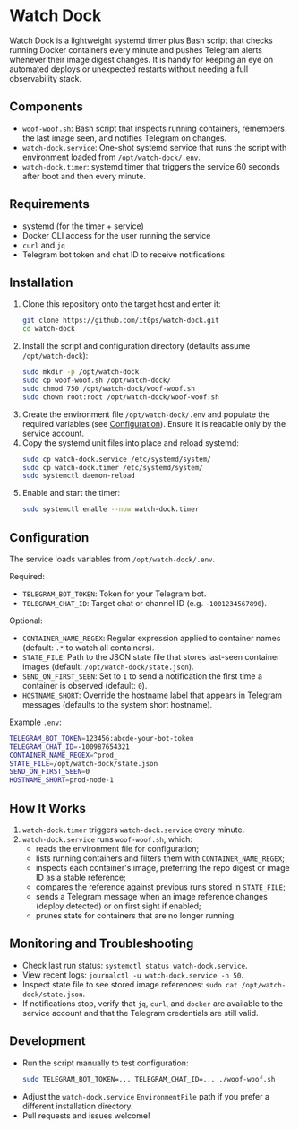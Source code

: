 # Watch Dock

Watch Dock is a lightweight systemd timer plus Bash script that checks running Docker containers every minute and pushes Telegram alerts whenever their image digest changes. It is handy for keeping an eye on automated deploys or unexpected restarts without needing a full observability stack.

## Components
- `woof-woof.sh`: Bash script that inspects running containers, remembers the last image seen, and notifies Telegram on changes.
- `watch-dock.service`: One-shot systemd service that runs the script with environment loaded from `/opt/watch-dock/.env`.
- `watch-dock.timer`: systemd timer that triggers the service 60 seconds after boot and then every minute.

## Requirements
- systemd (for the timer + service)
- Docker CLI access for the user running the service
- `curl` and `jq`
- Telegram bot token and chat ID to receive notifications

## Installation
1. Clone this repository onto the target host and enter it:
   ```bash
   git clone https://github.com/it0ps/watch-dock.git
   cd watch-dock
   ```
2. Install the script and configuration directory (defaults assume `/opt/watch-dock`):
   ```bash
   sudo mkdir -p /opt/watch-dock
   sudo cp woof-woof.sh /opt/watch-dock/
   sudo chmod 750 /opt/watch-dock/woof-woof.sh
   sudo chown root:root /opt/watch-dock/woof-woof.sh
   ```
3. Create the environment file `/opt/watch-dock/.env` and populate the required variables (see [Configuration](#configuration)). Ensure it is readable only by the service account.
4. Copy the systemd unit files into place and reload systemd:
   ```bash
   sudo cp watch-dock.service /etc/systemd/system/
   sudo cp watch-dock.timer /etc/systemd/system/
   sudo systemctl daemon-reload
   ```
5. Enable and start the timer:
   ```bash
   sudo systemctl enable --now watch-dock.timer
   ```

## Configuration
The service loads variables from `/opt/watch-dock/.env`.

Required:
- `TELEGRAM_BOT_TOKEN`: Token for your Telegram bot.
- `TELEGRAM_CHAT_ID`: Target chat or channel ID (e.g. `-1001234567890`).

Optional:
- `CONTAINER_NAME_REGEX`: Regular expression applied to container names (default: `.*` to watch all containers).
- `STATE_FILE`: Path to the JSON state file that stores last-seen container images (default: `/opt/watch-dock/state.json`).
- `SEND_ON_FIRST_SEEN`: Set to `1` to send a notification the first time a container is observed (default: `0`).
- `HOSTNAME_SHORT`: Override the hostname label that appears in Telegram messages (defaults to the system short hostname).

Example `.env`:
```bash
TELEGRAM_BOT_TOKEN=123456:abcde-your-bot-token
TELEGRAM_CHAT_ID=-100987654321
CONTAINER_NAME_REGEX=^prod_
STATE_FILE=/opt/watch-dock/state.json
SEND_ON_FIRST_SEEN=0
HOSTNAME_SHORT=prod-node-1
```

## How It Works
1. `watch-dock.timer` triggers `watch-dock.service` every minute.
2. `watch-dock.service` runs `woof-woof.sh`, which:
   - reads the environment file for configuration;
   - lists running containers and filters them with `CONTAINER_NAME_REGEX`;
   - inspects each container's image, preferring the repo digest or image ID as a stable reference;
   - compares the reference against previous runs stored in `STATE_FILE`;
   - sends a Telegram message when an image reference changes (deploy detected) or on first sight if enabled;
   - prunes state for containers that are no longer running.

## Monitoring and Troubleshooting
- Check last run status: `systemctl status watch-dock.service`.
- View recent logs: `journalctl -u watch-dock.service -n 50`.
- Inspect state file to see stored image references: `sudo cat /opt/watch-dock/state.json`.
- If notifications stop, verify that `jq`, `curl`, and `docker` are available to the service account and that the Telegram credentials are still valid.

## Development
- Run the script manually to test configuration:
  ```bash
  sudo TELEGRAM_BOT_TOKEN=... TELEGRAM_CHAT_ID=... ./woof-woof.sh
  ```
- Adjust the `watch-dock.service` `EnvironmentFile` path if you prefer a different installation directory.
- Pull requests and issues welcome!
